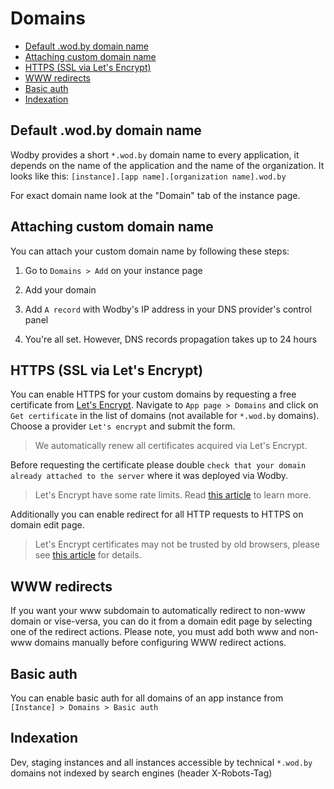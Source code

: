 # Domains

* [Default .wod.by domain name](#default-wodby-domain-name)
* [Attaching custom domain name](#attaching-custom-domain-name)
* [HTTPS (SSL via Let's Encrypt)](#https-ssl-via-lets-encrypt)
* [WWW redirects](#www-redirects)
* [Basic auth](#basic-auth)
* [Indexation](#indexation)

## Default .wod.by domain name

Wodby provides a short `*.wod.by` domain name to every application, it depends on the name of the application and the name of the organization. It looks like this: `[instance].[app name].[organization name].wod.by`

For exact domain name look at the "Domain" tab of the instance page.  

## Attaching custom domain name

You can attach your custom domain name by following these steps:

1. Go to `Domains > Add` on your instance page

2. Add your domain

3. Add `A record` with Wodby's IP address in your DNS provider's control panel

4. You're all set. However, DNS records propagation takes up to 24 hours
 
## HTTPS (SSL via Let's Encrypt)
 
You can enable HTTPS for your custom domains by requesting a free certificate from <a href="https://letsencrypt.org" target="_blank">Let's Encrypt</a>. Navigate to `App page > Domains` and click on `Get certificate` in the list of domains (not available for `*.wod.by` domains). Choose a provider `Let's encrypt` and submit the form. 
 
> We automatically renew all certificates acquired via Let's Encrypt.
 
Before requesting the certificate please double `check that your domain already attached to the server` where it was deployed via Wodby.  
 
> Let's Encrypt have some rate limits. Read <a href="https://community.letsencrypt.org/t/rate-limits-for-lets-encrypt/6769" target="_blank">this article</a> to learn more.

Additionally you can enable redirect for all HTTP requests to HTTPS on domain edit page.

> Let's Encrypt certificates may not be trusted by old browsers, please see <a href="https://community.letsencrypt.org/t/which-browsers-and-operating-systems-support-lets-encrypt/4394" target="_blank">this article</a> for details.

## WWW redirects

If you want your www subdomain to automatically redirect to non-www domain or vise-versa, you can do it from a domain edit page by selecting one of the redirect actions. Please note, you must add both www and non-www domains manually before configuring WWW redirect actions.

## Basic auth

You can enable basic auth for all domains of an app instance from `[Instance] > Domains > Basic auth`

## Indexation

Dev, staging instances and all instances accessible by technical `*.wod.by` domains not indexed by search engines (header X-Robots-Tag)